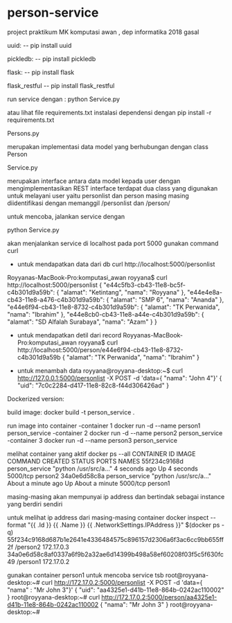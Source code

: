 # person-service
project praktikum MK komputasi awan , dep informatika 2018 gasal

uuid:
-- pip install uuid

pickledb:
-- pip install pickledb

flask:
-- pip install flask

flask_restful
-- pip install flask_restful

run service dengan :
python Service.py


atau lihat file requirements.txt
instalasi dependensi dengan pip install -r requirements.txt


Persons.py

merupakan implementasi data model yang berhubungan dengan class Person

Service.py

merupakan interface antara data model kepada user dengan mengimplementasikan REST interface
terdapat dua class yang digunakan untuk melayani user yaitu personlist dan person
masing masing diidentifikasi dengan memanggil /personlist dan /person/<id>


untuk mencoba, jalankan service dengan 

python Service.py

akan menjalankan service di localhost pada port 5000
gunakan command curl

- untuk mendapatkan data dari db
curl http://localhost:5000/personlist

Royyanas-MacBook-Pro:komputasi_awan royyana$ curl http://localhost:5000/personlist
{
    "e44c5fb3-cb43-11e8-bc5f-c4b301d9a59b": {
        "alamat": "Ketintang",
        "nama": "Royyana"
    },
    "e44e4e8a-cb43-11e8-a476-c4b301d9a59b": {
        "alamat": "SMP 6",
        "nama": "Ananda"
    },
    "e44e6f94-cb43-11e8-8732-c4b301d9a59b": {
        "alamat": "TK Perwanida",
        "nama": "Ibrahim"
    },
    "e44e8cb0-cb43-11e8-a44e-c4b301d9a59b": {
        "alamat": "SD Alfalah Surabaya",
        "nama": "Azam"
    }
}

- untuk mendapatkan detil dari record
Royyanas-MacBook-Pro:komputasi_awan royyana$ curl http://localhost:5000/person/e44e6f94-cb43-11e8-8732-c4b301d9a59b
{
    "alamat": "TK Perwanida",
    "nama": "Ibrahim"
}


- untuk menambah data 
royyana@royyana-desktop:~$ curl  http://127.0.0.1:5000/personlist -X POST -d 'data={ "nama": "John 4"}'
{
    "uid": "7c0c2284-d417-11e8-82c8-f44d306426ad"
}


Dockerized version:

build image:
docker build -t person_service .

run image into container
-container 1
docker run -d --name person1 person_service
-container 2
docker run -d --name person2 person_service
-container 3
docker run -d --name person3 person_service



melihat container yang aktif
docker ps --all
CONTAINER ID        IMAGE               COMMAND                  CREATED              STATUS              PORTS               NAMES
55f234c9168d        person_service      "python /usr/src/a..."   4 seconds ago        Up 4 seconds        5000/tcp            person2
34a0e6d58c8a        person_service      "python /usr/src/a..."   About a minute ago   Up About a minute   5000/tcp            person1


masing-masing akan mempunyai ip address dan bertindak sebagai instance yang berdiri sendiri

untuk melihat ip address dari masing-masing container
 docker inspect --format "{{ .Id }} {{ .Name }} {{ .NetworkSettings.IPAddress }}" $(docker ps  -q)
55f234c9168d687b1e2641e4336484575c896157d2306a6f3ac6cc9bb655ff2f /person2 172.17.0.3
34a0e6d58c8af0337a6f9b2a32ae6d14399b498a58ef60208f03f5c5f630fc49 /person1 172.17.0.2

gunakan container person1 untuk mencoba service tsb
root@royyana-desktop:~# curl  http://172.17.0.2:5000/personlist -X POST -d 'data={ "nama" : "Mr John 3"}'
{
    "uid": "aa4325e1-d41b-11e8-864b-0242ac110002"
}
root@royyana-desktop:~# curl  http://172.17.0.2:5000/person/aa4325e1-d41b-11e8-864b-0242ac110002
{
    "nama": "Mr John 3"
}
root@royyana-desktop:~#

